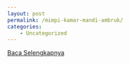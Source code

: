 ```yaml
---
layout: post
permalink: /mimpi-kamar-mandi-ambruk/
categories:
    - Uncategorized
---
```


[Baca Selengkapnya](/04)